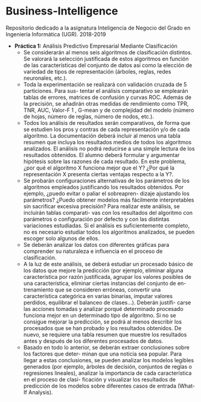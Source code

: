 # Business-Intelligence
Repositorio dedicado a la asignatura Inteligencia de Negocio del Grado en Ingeniería Informática (UGR). 2018-2019

- **Práctica 1:** Análisis Predictivo Empresarial Mediante Clasificación
  - Se considerarán al menos seis algoritmos de clasificación distintos. Se valorará la selección
justificada de estos algoritmos en función de las caracterı́sticas del conjunto de datos ası́
como la elección de variedad de tipos de representación (árboles, reglas, redes neuronales,
etc.).  
  - Toda la experimentación se realizará con validación cruzada de 5 particiones. Para sus-
tentar el análisis comparativo se emplearán tablas de errores, matrices de confusión y
curvas ROC. Además de la precisión, se añadirán otras medidas de rendimiento como
TPR, TNR, AUC, Valor-F 1 , G-mean y de complejidad del modelo (número de hojas,
número de reglas, número de nodos, etc.).  
  - Todos los análisis de resultados serán comparativos, de forma que se estudien los pros y
contras de cada representación y/o de cada algoritmo. La documentación deberá incluir
al menos una tabla resumen que incluya los resultados medios de todos los algoritmos
analizados. El análisis no podrá reducirse a una simple lectura de los resultados obtenidos.
El alumno deberá formular y argumentar hipótesis sobre las razones de cada resultado. En
este problema, ¿por qué el algoritmo X funciona mejor que el Y? ¿Por qué la representación
X presenta ciertas ventajas respecto a la Y?.  
  - Se probarán configuraciones alternativas de los parámetros de los algoritmos empleados
justificando los resultados obtenidos. Por ejemplo, ¿puedo evitar o paliar el sobreapren-
dizaje ajustando los parámetros? ¿Puedo obtener modelos más fácilmente interpretables
sin sacrificar excesiva precisión? Para realizar este análisis, se incluirán tablas comparati-
vas con los resultados del algoritmo con parámetros o configuración por defecto y con las
distintas variaciones estudiadas. Si el análisis es suficientemente completo, no es necesario
estudiar todos los algoritmos analizados, se pueden escoger solo algunos de ellos.  
  - Se deberán analizar los datos con diferentes gráficas para comprender su naturaleza e
influencia en el proceso de clasificación.
  - A la luz de este análisis, se deberá estudiar un procesado básico de los datos que mejore
la predicción (por ejemplo, eliminar alguna caracterı́stica por razón justificada, agrupar
los valores posibles de una caracterı́stica, eliminar ciertas instancias del conjunto de en-
trenamiento que se consideren erróneas, convertir una caracterı́stica categórica en varias
binarias, imputar valores perdidos, equilibrar el balanceo de clases...). Deberán justifi-
carse las acciones tomadas y analizar porqué determinado procesado funciona mejor en
un determinado tipo de algoritmo. Si no se consigue mejorar la predicción, se podrá al
menos describir los procesados que se han probado y los resultados obtenidos. De nuevo,
se requiere una tabla resumen que muestre los resultados antes y después de los diferentes
procesados de datos.
  - Basado en todo lo anterior, se deberán extraer conclusiones sobre los factores que deter-
minan que una noticia sea popular. Para llegar a estas conclusiones, se pueden analizar
los modelos legibles generados (por ejemplo, árboles de decisión, conjuntos de reglas o
regresiones lineales), analizar la importancia de cada caracterı́stica en el proceso de clasi-
ficación y visualizar los resultados de predicción de los modelos sobre diferentes casos de
entrada (What-If Analysis).
